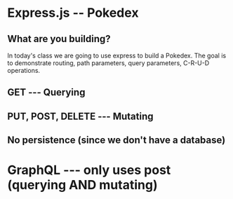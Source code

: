 # Express.js -- Pokedex

## What are you building?

In today's class we are going to use express to build a Pokedex. The goal is to demonstrate routing, path parameters, query parameters, C-R-U-D operations.


## GET --- Querying

## PUT, POST, DELETE --- Mutating 

## No persistence (since we don't have a database)

# GraphQL --- only uses post (querying AND mutating)